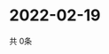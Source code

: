 # 2022-02-19
  共 0条

  <!-- BEGIN -->
  <!-- 最后更新时间Sat Feb 19 2022 10:03:56 GMT+0000 (Coordinated Universal Time) -->
  
  <!-- END -->
  
  